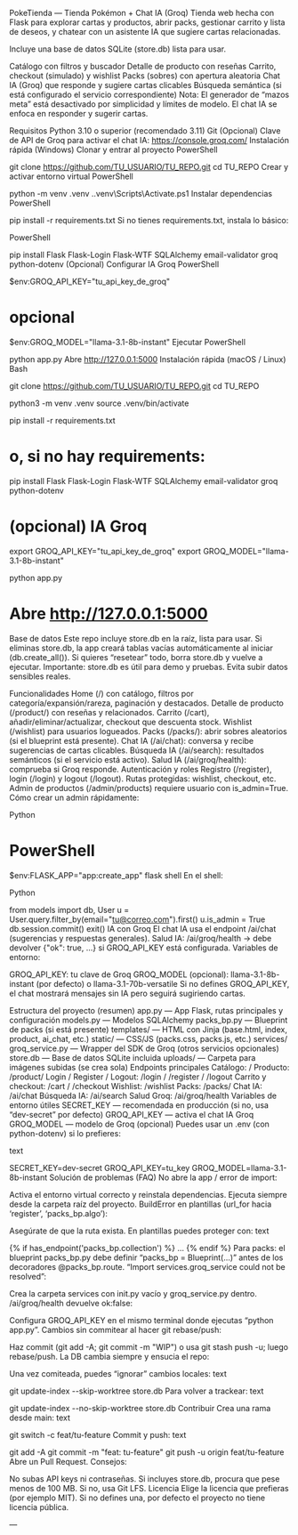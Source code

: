 PokeTienda — Tienda Pokémon + Chat IA (Groq)
Tienda web hecha con Flask para explorar cartas y productos, abrir packs, gestionar carrito y lista de deseos, y chatear con un asistente IA que sugiere cartas relacionadas.

Incluye una base de datos SQLite (store.db) lista para usar.

Catálogo con filtros y buscador
Detalle de producto con reseñas
Carrito, checkout (simulado) y wishlist
Packs (sobres) con apertura aleatoria
Chat IA (Groq) que responde y sugiere cartas clicables
Búsqueda semántica (si está configurado el servicio correspondiente)
Nota: El generador de “mazos meta” está desactivado por simplicidad y límites de modelo. El chat IA se enfoca en responder y sugerir cartas.

Requisitos
Python 3.10 o superior (recomendado 3.11)
Git
(Opcional) Clave de API de Groq para activar el chat IA: https://console.groq.com/
Instalación rápida (Windows)
Clonar y entrar al proyecto
PowerShell

git clone https://github.com/TU_USUARIO/TU_REPO.git
cd TU_REPO
Crear y activar entorno virtual
PowerShell

python -m venv .venv
.\.venv\Scripts\Activate.ps1
Instalar dependencias
PowerShell

pip install -r requirements.txt
Si no tienes requirements.txt, instala lo básico:

PowerShell

pip install Flask Flask-Login Flask-WTF SQLAlchemy email-validator groq python-dotenv
(Opcional) Configurar IA Groq
PowerShell

$env:GROQ_API_KEY="tu_api_key_de_groq"
# opcional
$env:GROQ_MODEL="llama-3.1-8b-instant"
Ejecutar
PowerShell

python app.py
Abre http://127.0.0.1:5000
Instalación rápida (macOS / Linux)
Bash

git clone https://github.com/TU_USUARIO/TU_REPO.git
cd TU_REPO

python3 -m venv .venv
source .venv/bin/activate

pip install -r requirements.txt
# o, si no hay requirements:
pip install Flask Flask-Login Flask-WTF SQLAlchemy email-validator groq python-dotenv

# (opcional) IA Groq
export GROQ_API_KEY="tu_api_key_de_groq"
export GROQ_MODEL="llama-3.1-8b-instant"

python app.py
# Abre http://127.0.0.1:5000
Base de datos
Este repo incluye store.db en la raíz, lista para usar.
Si eliminas store.db, la app creará tablas vacías automáticamente al iniciar (db.create_all()).
Si quieres “resetear” todo, borra store.db y vuelve a ejecutar.
Importante: store.db es útil para demo y pruebas. Evita subir datos sensibles reales.

Funcionalidades
Home (/) con catálogo, filtros por categoría/expansión/rareza, paginación y destacados.
Detalle de producto (/product/<id>) con reseñas y relacionados.
Carrito (/cart), añadir/eliminar/actualizar, checkout que descuenta stock.
Wishlist (/wishlist) para usuarios logueados.
Packs (/packs/): abrir sobres aleatorios (si el blueprint está presente).
Chat IA (/ai/chat): conversa y recibe sugerencias de cartas clicables.
Búsqueda IA (/ai/search): resultados semánticos (si el servicio está activo).
Salud IA (/ai/groq/health): comprueba si Groq responde.
Autenticación y roles
Registro (/register), login (/login) y logout (/logout).
Rutas protegidas: wishlist, checkout, etc.
Admin de productos (/admin/products) requiere usuario con is_admin=True.
Cómo crear un admin rápidamente:

Python

# PowerShell
$env:FLASK_APP="app:create_app"
flask shell
En el shell:

Python

from models import db, User
u = User.query.filter_by(email="tu@correo.com").first()
u.is_admin = True
db.session.commit()
exit()
IA con Groq
El chat IA usa el endpoint /ai/chat (sugerencias y respuestas generales).
Salud IA: /ai/groq/health → debe devolver {"ok": true, ...} si GROQ_API_KEY está configurada.
Variables de entorno:

GROQ_API_KEY: tu clave de Groq
GROQ_MODEL (opcional): llama-3.1-8b-instant (por defecto) o llama-3.1-70b-versatile
Si no defines GROQ_API_KEY, el chat mostrará mensajes sin IA pero seguirá sugiriendo cartas.

Estructura del proyecto (resumen)
app.py — App Flask, rutas principales y configuración
models.py — Modelos SQLAlchemy
packs_bp.py — Blueprint de packs (si está presente)
templates/ — HTML con Jinja (base.html, index, product, ai_chat, etc.)
static/ — CSS/JS (packs.css, packs.js, etc.)
services/
groq_service.py — Wrapper del SDK de Groq
(otros servicios opcionales)
store.db — Base de datos SQLite incluida
uploads/ — Carpeta para imágenes subidas (se crea sola)
Endpoints principales
Catálogo: /
Producto: /product/<id>
Login / Register / Logout: /login / /register / /logout
Carrito y checkout: /cart / /checkout
Wishlist: /wishlist
Packs: /packs/
Chat IA: /ai/chat
Búsqueda IA: /ai/search
Salud Groq: /ai/groq/health
Variables de entorno útiles
SECRET_KEY — recomendada en producción (si no, usa “dev-secret” por defecto)
GROQ_API_KEY — activa el chat IA Groq
GROQ_MODEL — modelo de Groq (opcional)
Puedes usar un .env (con python-dotenv) si lo prefieres:

text

SECRET_KEY=dev-secret
GROQ_API_KEY=tu_key
GROQ_MODEL=llama-3.1-8b-instant
Solución de problemas (FAQ)
No abre la app / error de import:

Activa el entorno virtual correcto y reinstala dependencias.
Ejecuta siempre desde la carpeta raíz del proyecto.
BuildError en plantillas (url_for hacia ‘register’, ‘packs_bp.algo’):

Asegúrate de que la ruta exista. En plantillas puedes proteger con:
text

{% if has_endpoint('packs_bp.collection') %} ... {% endif %}
Para packs: el blueprint packs_bp.py debe definir “packs_bp = Blueprint(...)” antes de los decoradores @packs_bp.route.
“Import services.groq_service could not be resolved”:

Crea la carpeta services con init.py vacío y groq_service.py dentro.
/ai/groq/health devuelve ok:false:

Configura GROQ_API_KEY en el mismo terminal donde ejecutas “python app.py”.
Cambios sin commitear al hacer git rebase/push:

Haz commit (git add -A; git commit -m "WIP") o usa git stash push -u; luego rebase/push.
La DB cambia siempre y ensucia el repo:

Una vez comiteada, puedes “ignorar” cambios locales:
text

git update-index --skip-worktree store.db
Para volver a trackear:
text

git update-index --no-skip-worktree store.db
Contribuir
Crea una rama desde main:
text

git switch -c feat/tu-feature
Commit y push:
text

git add -A
git commit -m "feat: tu-feature"
git push -u origin feat/tu-feature
Abre un Pull Request.
Consejos:

No subas API keys ni contraseñas.
Si incluyes store.db, procura que pese menos de 100 MB. Si no, usa Git LFS.
Licencia
Elige la licencia que prefieras (por ejemplo MIT). Si no defines una, por defecto el proyecto no tiene licencia pública.

—
